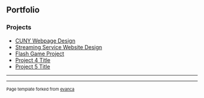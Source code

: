 ## Portfolio


### Projects

- [CUNY Webpage Design](https://swiftshifty.github.io/mmp240/cuny-design/index.html)
- [Streaming Service Website Design](https://swiftshifty.github.io/mmp240/midterm/index.html)
- [Flash Game Project](https://editor.p5js.org/nolangibson22/full/-BWtpz0zp)
- [Project 4 Title](http://example.com/)
- [Project 5 Title](http://example.com/)

---




---
<p style="font-size:11px">Page template forked from <a href="https://github.com/evanca/quick-portfolio">evanca</a></p>
<!-- Remove above link if you don't want to attibute -->
